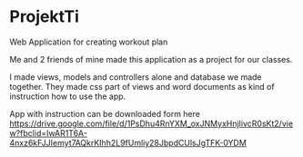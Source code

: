 # ProjektTi
Web Application for creating workout plan

Me and 2 friends of mine made this application as a project for our classes.

I made views, models and controllers alone and database we made together. They made css part of views and word documents as kind of instruction how to use the app.

App with instruction can be downloaded form here https://drive.google.com/file/d/1PsDhu4RnYXM_oxJNMyxHnjIivcR0sKt2/view?fbclid=IwAR1T6A-4nxz6kFJJIemyt7AQkrKIhh2L9fUmliy28JbpdCUlsJgTFK-0YDM 
